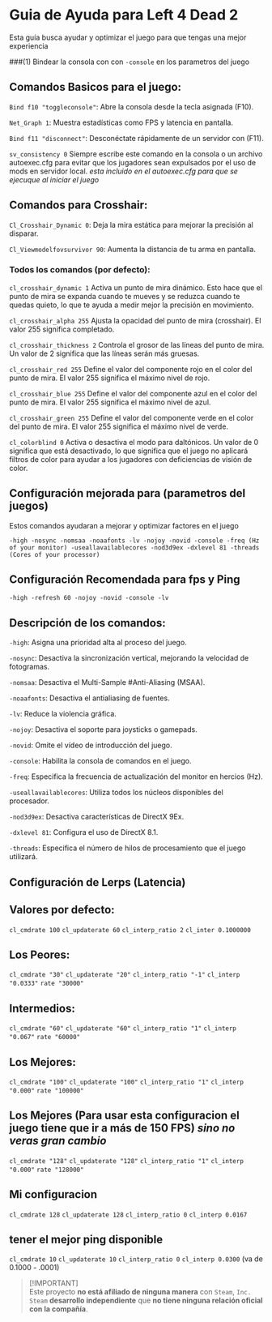 # Guia de Ayuda para Left 4 Dead 2 

Esta guía busca ayudar y optimizar el juego para que tengas una mejor experiencia 

###(1) Bindear la consola con
con
`-console`  en los parametros del juego

## Comandos Basicos para el juego:

`Bind f10 "toggleconsole"`: Abre la consola desde la tecla asignada (F10).

`Net_Graph 1`: Muestra estadísticas como FPS y latencia en pantalla.

`Bind f11 "disconnect"`: Desconéctate rápidamente de un servidor con (F11).

`sv_consistency 0` Siempre escribe este comando en la consola o un archivo autoexec.cfg para evitar que los jugadores sean expulsados por el uso de mods en servidor local. *esta incluido en el autoexec.cfg para que se ejecuque al iniciar el juego*


## Comandos para Crosshair:

`Cl_Crosshair_Dynamic 0`: Deja la mira estática para mejorar la precisión al disparar.

`Cl_Viewmodelfovsurvivor 90`: Aumenta la distancia de tu arma en pantalla.

### Todos los comandos (por defecto):

`cl_crosshair_dynamic 1` Activa un punto de mira dinámico. Esto hace que el punto de mira se expanda cuando te mueves y se reduzca cuando te quedas quieto, lo que te ayuda a medir mejor la precisión en movimiento.

`cl_crosshair_alpha 255` Ajusta la opacidad del punto de mira (crosshair). El valor 255 significa completado.

`cl_crosshair_thickness 2` Controla el grosor de las líneas del punto de mira. Un valor de 2 significa que las líneas serán más gruesas.

`cl_crosshair_red 255` Define el valor del componente rojo en el color del punto de mira. El valor 255 significa el máximo nivel de rojo.

`cl_crosshair_blue 255` Define el valor del componente azul en el color del punto de mira. El valor 255 significa el máximo nivel de azul.

`cl_crosshair_green 255` Define el valor del componente verde en el color del punto de mira. El valor 255 significa el máximo nivel de verde.

`cl_colorblind 0` Activa o desactiva el modo para daltónicos. Un valor de 0 significa que está desactivado, lo que significa que el juego no aplicará filtros de color para ayudar a los jugadores con deficiencias de visión de color.

## Configuración mejorada para (parametros del juegos)

Estos comandos ayudaran a mejorar y optimizar 
factores en el juego

```
-high -nosync -nomsaa -noaafonts -lv -nojoy -novid -console -freq (Hz of your monitor) -useallavailablecores -nod3d9ex -dxlevel 81 -threads (Cores of your processor)
```
## Configuración Recomendada para fps y Ping
```
-high -refresh 60 -nojoy -novid -console -lv
```

## Descripción de los comandos:

`-high`: Asigna una prioridad alta al proceso del juego.

`-nosync`: Desactiva la sincronización vertical, mejorando la velocidad de fotogramas.

`-nomsaa`: Desactiva el Multi-Sample #Anti-Aliasing (MSAA).

`-noaafonts`: Desactiva el antialiasing de fuentes.

`-lv`: Reduce la violencia gráfica.

`-nojoy`: Desactiva el soporte para joysticks o gamepads.

`-novid`: Omite el vídeo de introducción del juego.

`-console`: Habilita la consola de comandos en el juego.

`-freq`: Especifica la frecuencia de actualización del monitor en hercios (Hz).

`-useallavailablecores`: Utiliza todos los núcleos disponibles del procesador.

`-nod3d9ex`: Desactiva características de DirectX 9Ex.

`-dxlevel 81`: Configura el uso de DirectX 8.1.

`-threads`: Especifica el número de hilos de procesamiento que el juego utilizará.


## Configuración de Lerps (Latencia)

## Valores por defecto:
`cl_cmdrate 100`
`cl_updaterate 60`
`cl_interp_ratio 2`
`cl_inter 0.1000000`

## Los Peores:

`cl_cmdrate "30"`
`cl_updaterate "20"`
`cl_interp_ratio "-1"`
`cl_interp "0.0333"`
`rate "30000"`

## Intermedios:
`cl_cmdrate "60"`
`cl_updaterate "60"`
`cl_interp_ratio "1"`
`cl_interp "0.067"`
`rate "60000"`

## Los Mejores:
`cl_cmdrate "100"`
`cl_updaterate "100"`
`cl_interp_ratio "1"`
`cl_interp "0.000"` 
`rate "100000"`

## Los Mejores (Para usar esta configuracion el juego tiene que ir a más de 150 FPS) *sino no veras gran cambio*
`cl_cmdrate "128"`
`cl_updaterate "128"`
`cl_interp_ratio "1"`
`cl_interp "0.000"`
`rate "128000"`

## Mi configuracion
`cl_cmdrate 128`
`cl_updaterate 128`
`cl_interp_ratio 0`
`cl_interp 0.0167`

## tener el mejor ping disponible
`cl_cmdrate 10`
`cl_updaterate 10`
`cl_interp_ratio 0`
`cl_interp 0.0300` (va de 0.1000 - .0001)



> [!IMPORTANT]\
> Este proyecto **no está afiliado de ninguna manera** con `Steam`, `Inc. Steam` **desarrollo independiente** que **no tiene ninguna relación oficial con la compañía**.



